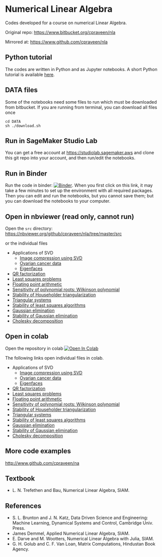 # Numerical Linear Algebra

Codes developed for a course on numerical Linear Algebra.

Original repo: https://www.bitbucket.org/cpraveen/nla

Mirrored at: https://www.github.com/cpraveen/nla

## Python tutorial

The codes are written in Python and as Jupyter notebooks. A short Python tutorial is available [here](http://www.github.com/cpraveen/python).

## DATA files

Some of the notebooks need some files to run which must be downloaded from bitbucket. If you are running from terminal, you can download all files once

```
cd DATA
sh ./download.sh
```

## Run in SageMaker Studio Lab

You can get a free account at https://studiolab.sagemaker.aws and clone this git repo into your account, and then run/edit the notebooks.

## Run in Binder

Run the code in binder: [![Binder](https://mybinder.org/badge_logo.svg)](https://mybinder.org/v2/gh/cpraveen/nla/HEAD). When you first click on this link, it may take a few minutes to set up the environment with all required packages. Then you can edit and run the notebooks, but you cannot save them; but you can download the notebooks to your computer.

## Open in nbviewer (read only, cannot run)

Open the `src` directory: https://nbviewer.org/github/cpraveen/nla/tree/master/src

or the individual files

* Applications of SVD
  * [Image compression using SVD](https://nbviewer.org/github/cpraveen/nla/blob/master/src/dog.ipynb)
  * [Ovarian cancer data](https://nbviewer.org/github/cpraveen/nla/blob/master/src/ovarian_cancer.ipynb)
  * [Eigenfaces](https://nbviewer.org/github/cpraveen/nla/blob/master/src/eigenfaces.ipynb)
* [QR factorization](https://nbviewer.org/github/cpraveen/nla/blob/master/src/qr.ipynb)
* [Least squares problems](https://nbviewer.org/github/cpraveen/nla/blob/master/src/least_squares.ipynb)
* [Floating point arithmetic](https://nbviewer.org/github/cpraveen/nla/blob/master/src/floating_point.ipynb)
* [Sensitivity of polynomial roots: Wilkinson polynomial](https://nbviewer.org/github/cpraveen/nla/blob/master/src/wilkinson_poly.ipynb)
* [Stability of Householder triangularization](https://nbviewer.org/github/cpraveen/nla/blob/master/src/house_stability.ipynb)
* [Triangular systems](https://nbviewer.org/github/cpraveen/nla/blob/master/src/tri_sys.ipynb)
* [Stability of least squares algorithms](https://nbviewer.org/github/cpraveen/nla/blob/master/src/least_squares_stability.ipynb)
* [Gaussian elimination](https://nbviewer.org/github/cpraveen/nla/blob/master/src/gauss_elim.ipynb)
* [Stability of Gaussian elimination](https://nbviewer.org/github/cpraveen/nla/blob/master/src/gauss_elim_stab.ipynb)
* [Cholesky decomposition](https://nbviewer.org/github/cpraveen/nla/blob/master/src/cholesky.ipynb)


## Open in colab

Open the repository in colab [![Open In Colab](https://colab.research.google.com/assets/colab-badge.svg)](https://colab.research.google.com/github/cpraveen/nla)

The following links open individual files in colab.

* Applications of SVD
  * [Image compression using SVD](http://colab.research.google.com/github/cpraveen/nla/blob/master/src/dog.ipynb)
  * [Ovarian cancer data](http://colab.research.google.com/github/cpraveen/nla/blob/master/src/ovarian_cancer.ipynb)
  * [Eigenfaces](http://colab.research.google.com/github/cpraveen/nla/blob/master/src/eigenfaces.ipynb)
* [QR factorization](http://colab.research.google.com/github/cpraveen/nla/blob/master/src/qr.ipynb)
* [Least squares problems](http://colab.research.google.com/github/cpraveen/nla/blob/master/src/least_squares.ipynb)
* [Floating point arithmetic](http://colab.research.google.com/github/cpraveen/nla/blob/master/src/floating_point.ipynb)
* [Sensitivity of polynomial roots: Wilkinson polynomial](http://colab.research.google.com/github/cpraveen/nla/blob/master/src/wilkinson_poly.ipynb)
* [Stability of Householder triangularization](http://colab.research.google.com/github/cpraveen/nla/blob/master/src/house_stability.ipynb)
* [Triangular systems](http://colab.research.google.com/github/cpraveen/nla/blob/master/src/tri_sys.ipynb)
* [Stability of least squares algorithms](http://colab.research.google.com/github/cpraveen/nla/blob/master/src/least_squares_stability.ipynb)
* [Gaussian elimination](http://colab.research.google.com/github/cpraveen/nla/blob/master/src/gauss_elim.ipynb)
* [Stability of Gaussian elimination](http://colab.research.google.com/github/cpraveen/nla/blob/master/src/gauss_elim_stab.ipynb)
* [Cholesky decomposition](http://colab.research.google.com/github/cpraveen/nla/blob/master/src/cholesky.ipynb)

## More code examples

http://www.github.com/cpraveen/na

## Textbook

* L. N. Trefethen and Bau, Numerical Linear Algebra, SIAM.

## References

* S. L. Brunton and J. N. Katz, Data Driven Science and Engineering: Machine Learning, Dynamical Systems and Control, Cambridge Univ. Press.
* James Demmel, Applied Numerical Linear Algebra, SIAM.
* E. Darve and M. Wootters, Numerical Linear Algebra with Julia, SIAM.
* G. H. Golub and C. F. Van Loan, Matrix Computations, Hindustan Book Agency.
